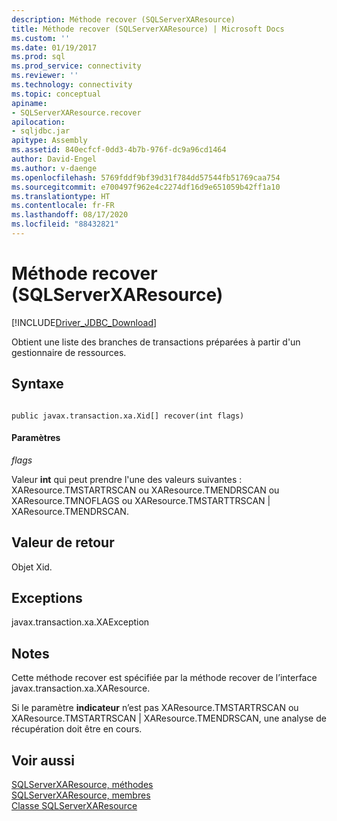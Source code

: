 ```yaml
---
description: Méthode recover (SQLServerXAResource)
title: Méthode recover (SQLServerXAResource) | Microsoft Docs
ms.custom: ''
ms.date: 01/19/2017
ms.prod: sql
ms.prod_service: connectivity
ms.reviewer: ''
ms.technology: connectivity
ms.topic: conceptual
apiname:
- SQLServerXAResource.recover
apilocation:
- sqljdbc.jar
apitype: Assembly
ms.assetid: 840ecfcf-0dd3-4b7b-976f-dc9a96cd1464
author: David-Engel
ms.author: v-daenge
ms.openlocfilehash: 5769fddf9bf39d31f784dd57544fb51769caa754
ms.sourcegitcommit: e700497f962e4c2274df16d9e651059b42ff1a10
ms.translationtype: HT
ms.contentlocale: fr-FR
ms.lasthandoff: 08/17/2020
ms.locfileid: "88432821"
---
```

# <a name="recover-method-sqlserverxaresource"></a>Méthode recover (SQLServerXAResource)
[!INCLUDE[Driver_JDBC_Download](../../../includes/driver_jdbc_download.md)]

  Obtient une liste des branches de transactions préparées à partir d'un gestionnaire de ressources.  
  
## <a name="syntax"></a>Syntaxe  
  
```  
  
public javax.transaction.xa.Xid[] recover(int flags)  
```  
  
#### <a name="parameters"></a>Paramètres  
 *flags*  
  
 Valeur **int** qui peut prendre l'une des valeurs suivantes : XAResource.TMSTARTRSCAN ou XAResource.TMENDRSCAN ou XAResource.TMNOFLAGS ou XAResource.TMSTARTTRSCAN | XAResource.TMENDRSCAN.  
  
## <a name="return-value"></a>Valeur de retour  
 Objet Xid.  
  
## <a name="exceptions"></a>Exceptions  
 javax.transaction.xa.XAException  
  
## <a name="remarks"></a>Notes  
 Cette méthode recover est spécifiée par la méthode recover de l’interface javax.transaction.xa.XAResource.  
  
 Si le paramètre **indicateur** n’est pas XAResource.TMSTARTRSCAN ou XAResource.TMSTARTRSCAN | XAResource.TMENDRSCAN, une analyse de récupération doit être en cours.  
  
## <a name="see-also"></a>Voir aussi  
 [SQLServerXAResource, méthodes](../../../connect/jdbc/reference/sqlserverxaresource-methods.md)   
 [SQLServerXAResource, membres](../../../connect/jdbc/reference/sqlserverxaresource-members.md)   
 [Classe SQLServerXAResource](../../../connect/jdbc/reference/sqlserverxaresource-class.md)  
  
  
